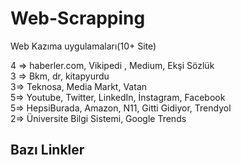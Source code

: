# Web-Scrapping
 Web Kazıma uygulamaları(10+ Site)<br>
 
4 => haberler.com, Vikipedi , Medium, Ekşi Sözlük <br>
3 => Bkm, dr, kitapyurdu <br>
3=> Teknosa, Media Markt, Vatan <br>
5=> Youtube, Twitter, LinkedIn, İnstagram, Facebook <br>
5=> HepsiBurada, Amazon, N11, Gitti Gidiyor, Trendyol  <br>
2=> Üniversite Bilgi Sistemi, Google Trends <br>


## Bazı Linkler 
